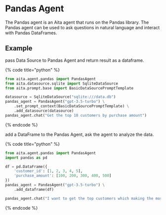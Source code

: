 # Pandas Agent

The Pandas agent is an Aita agent that runs on the Pandas library.
The Pandas agent can be used to ask questions in natural language and interact with Pandas DataFrames.

## Example

pass Data Source to Pandas Agent and return result as a dataframe.

{% code title="python" %}

```python
from aita.agent.pandas import PandasAgent
from aita.datasource.sqlite import SqliteDataSource
from aita.prompt.base import BasicDataSourcePromptTemplate

datasource = SqliteDataSource("sqlite:///data.db")
pandas_agent = PandasAgent("gpt-3.5-turbo") \
    .set_prompt_context(BasicDataSourcePromptTemplate) \
    .add_datasource(datasource)
pandas_agent.chat("Get the top 10 customers by purchase amount")
```
{% endcode %}

add a DataFrame to the Pandas Agent, ask the agent to analyze the data.

{% code title="python" %}
```python
from aita.agent.pandas import PandasAgent
import pandas as pd

df = pd.DataFrame({
    'customer_id': [1, 2, 3, 4, 5],
    'purchase_amount': [100, 200, 300, 400, 500]
})
pandas_agent = PandasAgent("gpt-3.5-turbo") \
    .add_dataframe(df)

pandas_agent.chat("I want to get the top customers which making the most purchases")
```
{% endcode %}
